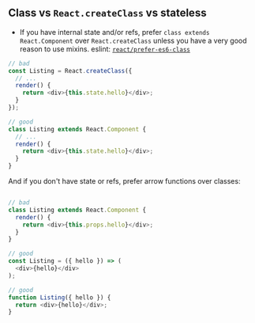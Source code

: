 ---
---

## Class vs `React.createClass` vs stateless

- If you have internal state and/or refs, prefer `class extends React.Component` over `React.createClass` unless you have a very good reason to use mixins. eslint: [`react/prefer-es6-class`](https://github.com/yannickcr/eslint-plugin-react/blob/master/docs/rules/prefer-es6-class.md)

```javascript
// bad
const Listing = React.createClass({
  // ...
  render() {
    return <div>{this.state.hello}</div>;
  }
});

// good
class Listing extends React.Component {
  // ...
  render() {
    return <div>{this.state.hello}</div>;
  }
}
```

And if you don't have state or refs, prefer arrow functions over classes:

```javascript

// bad
class Listing extends React.Component {
  render() {
    return <div>{this.props.hello}</div>;
  }
}

// good
const Listing = ({ hello }) => (
  <div>{hello}</div>
);

// good
function Listing({ hello }) {
  return <div>{hello}</div>;
}
```
